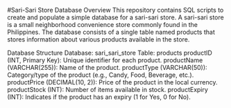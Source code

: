 #Sari-Sari Store Database
Overview
This repository contains SQL scripts to create and populate a simple database for a sari-sari store. A sari-sari store is a small neighborhood convenience store commonly found in the Philippines. The database consists of a single table named products that stores information about various products available in the store.

Database Structure
Database: sari_sari_store
Table: products
productID (INT, Primary Key): Unique identifier for each product.
productName (VARCHAR(255)): Name of the product.
productType (VARCHAR(50)): Category/type of the product (e.g., Candy, Food, Beverage, etc.).
productPrice (DECIMAL(10, 2)): Price of the product in the local currency.
productStock (INT): Number of items available in stock.
productExpiry (INT): Indicates if the product has an expiry (1 for Yes, 0 for No).
